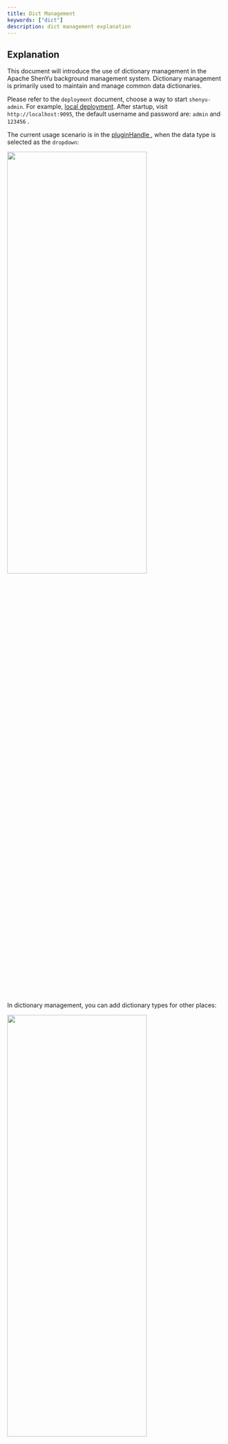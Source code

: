 ```yaml
---
title: Dict Management
keywords: ["dict"]
description: dict management explanation
---
```


## Explanation

This document will introduce the use of dictionary management in the Apache ShenYu background management system. Dictionary management is primarily used to maintain and manage common data dictionaries.

Please refer to the `deployment` document, choose a way to start `shenyu-admin`. For example, [local deployment](../../deployment/deployment-local). After startup, visit `http://localhost:9095`, the default username and password are: `admin` and `123456` .

The current usage scenario is in the [pluginHandle ](./plugin-handle-explanation), when the data type is selected as the `dropdown`:

<img src="/img/shenyu/basicConfig/dictionaryManagement/dictionary_pluginhandle_config_en.jpg" width="80%" height="50%" />

In dictionary management, you can add dictionary types for other places:

<img src="/img/shenyu/basicConfig/dictionaryManagement/dictionary_config_en.jpg" width="80%" height="50%" />

- DictionaryType: The field name used in the `pluginHandle` .
- DictionaryCode: Identify dictionary data.
- DictionaryName: The name of the `handle` field when adding plugins, selectors or rules.
- DictionaryValue: The actual value of the dictionary data.
- DictionaryDescribe: Description.
- Sort: Dictionary data order.

e.g. `degradeRuleGrade` is one of fields of Sentinel's `handle` json. When it adds rules, it automatically looks up all the general dictionaries of `type='degradeRuleGrade'` in the `shenyu_dict` table as a select-box when you edit the General rules field.

<img src="/img/shenyu/basicConfig/dictionaryManagement/dictionary_add_rule_en.jpg" width="80%" height="50%" />


